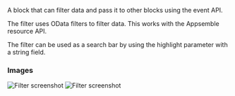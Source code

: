 A block that can filter data and pass it to other blocks using the event API.

The filter uses OData filters to filter data. This works with the Appsemble resource API.

The filter can be used as a search bar by using the highlight parameter with a string field.

### Images

![Filter screenshot](https://gitlab.com/appsemble/appsemble/-/raw/0.30.14-test.3/config/assets/filter.png)
![Filter screenshot](https://gitlab.com/appsemble/appsemble/-/raw/0.30.14-test.3/config/assets/filter-search-bar.png)
